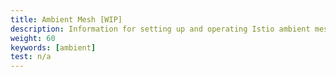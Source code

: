 ```yaml
---
title: Ambient Mesh [WIP]
description: Information for setting up and operating Istio ambient mesh.
weight: 60
keywords: [ambient]
test: n/a
---
```

